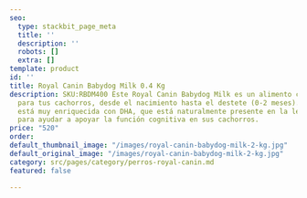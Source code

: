 ```yaml
---
seo:
  type: stackbit_page_meta
  title: ''
  description: ''
  robots: []
  extra: []
template: product
id: ''
title: Royal Canin Babydog Milk 0.4 Kg
description: SKU:RBDM400 Este Royal Canin Babydog Milk es un alimento completo perfecto
  para tus cachorros, desde el nacimiento hasta el destete (0-2 meses). Babydog Milk
  está muy enriquecida con DHA, que está naturalmente presente en la leche materna
  para ayudar a apoyar la función cognitiva en sus cachorros.
price: "520"
order: 
default_thumbnail_image: "/images/royal-canin-babydog-milk-2-kg.jpg"
default_original_image: "/images/royal-canin-babydog-milk-2-kg.jpg"
category: src/pages/category/perros-royal-canin.md
featured: false

---
```

